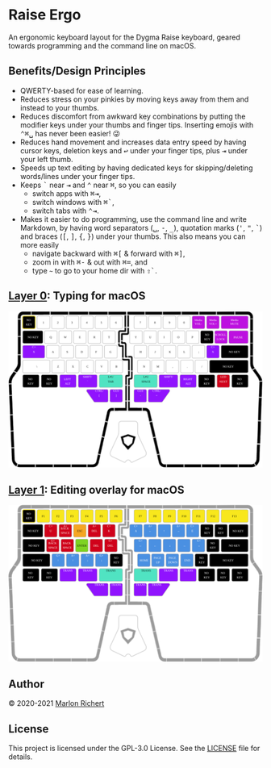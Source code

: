 # Raise Ergo
An ergonomic keyboard layout for the Dygma Raise keyboard, geared towards programming and the
command line on macOS.

## Benefits/Design Principles
* QWERTY-based for ease of learning.
* Reduces stress on your pinkies by moving keys away from them and instead to your thumbs.
* Reduces discomfort from awkward key combinations by putting the modifier keys under your thumbs
  and finger tips. Inserting emojis with <kbd>⌃</kbd><kbd>⌘</kbd><kbd>␣</kbd> has never been
  easier! 😜
* Reduces hand movement and increases data entry speed by having cursor keys, deletion keys and
  <kbd>↩︎</kbd> under your finger tips, plus <kbd>⇥</kbd> under your left thumb.
* Speeds up text editing by having dedicated keys for skipping/deleting words/lines under your
  finger tips.
* Keeps <kbd>`</kbd> near <kbd>⇥</kbd> and <kbd>⌃</kbd> near <kbd>⌘</kbd>, so you can easily
  * switch apps with <kbd>⌘</kbd><kbd>⇥</kbd>,
  * switch windows with <kbd>⌘</kbd><kbd>`</kbd>,
  * switch tabs with <kbd>⌃</kbd><kbd>⇥</kbd>.
* Makes it easier to do programming, use the command line and write Markdown, by having word
  separators (<kbd>␣</kbd>, <kbd>-</kbd>, <kbd>\_</kbd>), quotation marks (<kbd>'</kbd>,
  <kbd>"</kbd>, <kbd>`</kbd>) and braces (<kbd>[</kbd>, <kbd>]</kbd>, <kbd>{</kbd>, <kbd>}</kbd>)
  under your thumbs. This also means you can more easily
  * navigate backward with <kbd>⌘</kbd><kbd>[</kbd> & forward with <kbd>⌘</kbd><kbd>]</kbd>,
  * zoom in with <kbd>⌘</kbd><kbd>-</kbd> & out with <kbd>⌘</kbd><kbd>=</kbd>, and
  * type `~` to go to your home dir with <kbd>⇧</kbd><kbd>`</kbd>.

## [Layer 0](layer0.json): Typing for macOS
![layer 0](img/layer0.svg)

## [Layer 1](layer1.json): Editing overlay for macOS
![layer 1](img/layer1.svg)

## Author
© 2020-2021 [Marlon Richert](https://github.com/marlonrichert)

## License
This project is licensed under the GPL-3.0 License. See the [LICENSE](LICENSE) file for details.
